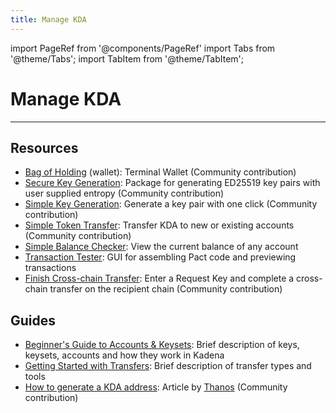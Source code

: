 ```yaml
---
title: Manage KDA
---
```


import PageRef from '@components/PageRef'
import Tabs from '@theme/Tabs';
import TabItem from '@theme/TabItem';

# Manage KDA

---

## **Resources**

- [Bag of Holding](https://github.com/kadena-community/bag-of-holding) (wallet): Terminal Wallet (Community contribution)
- [Secure Key Generation](https://github.com/kadena-community/secure-keygen): Package for generating ED25519 key pairs with user supplied entropy (Community contribution)
- [Simple Key Generation](https://kadena-community.github.io/kadena-transfer-js/): Generate a key pair with one click (Community contribution)
- [Simple Token Transfer](https://kadena-community.github.io/kadena-transfer-js/): Transfer KDA to new or existing accounts (Community contribution)
- [Simple Balance Checker](https://balance.chainweb.com): View the current balance of any account
- [Transaction Tester](http://txtool.chainweb.com): GUI for assembling Pact code and previewing transactions
- [Finish Cross-chain Transfer](https://kadena-community.github.io/kadena-transfer-js/): Enter a Request Key and complete a cross-chain transfer on the recipient chain (Community contribution)

## **Guides**

- [Beginner's Guide to Accounts & Keysets](https://medium.com/kadena-io/beginners-guide-to-kadena-accounts-keysets-fb7f32104291): Brief description of keys, keysets, accounts and how they work in Kadena
- [Getting Started with Transfers](https://medium.com/kadena-io/kadena-public-blockchain-getting-started-with-transfers-153bf87d6824): Brief description of transfer types and tools
- [How to generate a KDA address](https://medium.com/kadenacoin/how-to-generate-a-kda-address-fd009a06ea05): Article by [Thanos](https://medium.com/@Thanos_42) (Community contribution)
